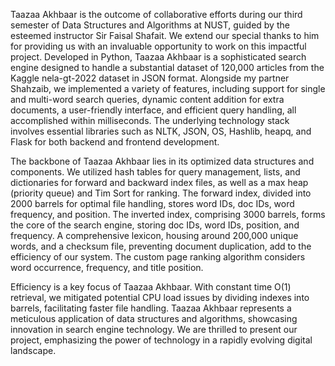 Taazaa Akhbaar is the outcome of collaborative efforts during our third semester of Data Structures and Algorithms at NUST, guided by the esteemed instructor Sir Faisal Shafait. We extend our special thanks to him for providing us with an invaluable opportunity to work on this impactful project. Developed in Python, Taazaa Akhbaar is a sophisticated search engine designed to handle a substantial dataset of 120,000 articles from the Kaggle nela-gt-2022 dataset in JSON format. Alongside my partner Shahzaib, we implemented a variety of features, including support for single and multi-word search queries, dynamic content addition for extra documents, a user-friendly interface, and efficient query handling, all accomplished within milliseconds. The underlying technology stack involves essential libraries such as NLTK, JSON, OS, Hashlib, heapq, and Flask for both backend and frontend development.

The backbone of Taazaa Akhbaar lies in its optimized data structures and components. We utilized hash tables for query management, lists, and dictionaries for forward and backward index files, as well as a max heap (priority queue) and Tim Sort for ranking. The forward index, divided into 2000 barrels for optimal file handling, stores word IDs, doc IDs, word frequency, and position. The inverted index, comprising 3000 barrels, forms the core of the search engine, storing doc IDs, word IDs, position, and frequency. A comprehensive lexicon, housing around 200,000 unique words, and a checksum file, preventing document duplication, add to the efficiency of our system. The custom page ranking algorithm considers word occurrence, frequency, and title position.

Efficiency is a key focus of Taazaa Akhbaar. With constant time O(1) retrieval, we mitigated potential CPU load issues by dividing indexes into barrels, facilitating faster file handling. Taazaa Akhbaar represents a meticulous application of data structures and algorithms, showcasing innovation in search engine technology. We are thrilled to present our project, emphasizing the power of technology in a rapidly evolving digital landscape.
